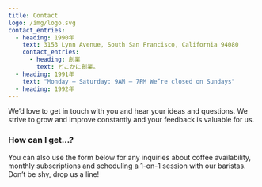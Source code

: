 ```yaml
---
title: Contact
logo: /img/logo.svg
contact_entries:
  - heading: 1990年
    text: 3153 Lynn Avenue, South San Francisco, California 94080
    contact_entries:
      - heading: 創業
        text: どこかに創業。
  - heading: 1991年
    text: "Monday – Saturday: 9AM – 7PM We’re closed on Sundays"
  - heading: 1992年
---
```


We’d love to get in touch with you and hear your ideas and
questions. We strive to grow and improve constantly and your feedback
is valuable for us.

<h3 class="f4 b lh-title mb2">How can I get…?</h3>

You can also use the form below for any inquiries about coffee
availability, monthly subscriptions and scheduling a 1-on-1 session
with our baristas. Don’t be shy, drop us a line!
